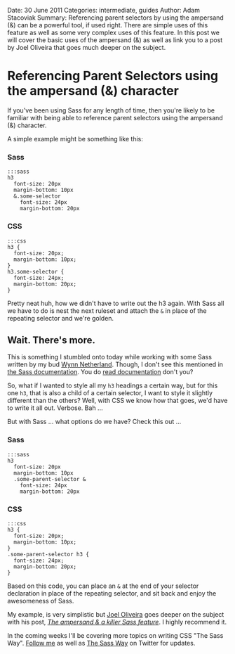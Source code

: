 Date: 30 June 2011
Categories: intermediate, guides
Author: Adam Stacoviak
Summary: Referencing parent selectors by using the ampersand (&amp;) can be a powerful tool, if used right. There are simple uses of this feature as well as some very complex uses of this feature. In this post we will cover the basic uses of the ampersand (&amp;) as well as link you to a post by Joel Oliveira that goes much deeper on the subject.

# Referencing Parent Selectors using the ampersand (&amp;) character

If you've been using Sass for any length of time, then you're likely to be familiar with being able to reference parent selectors using the ampersand (&amp;) character.

A simple example might be something like this:

### Sass

    :::sass
    h3
      font-size: 20px
      margin-bottom: 10px
      &.some-selector
        font-size: 24px
        margin-bottom: 20px

### CSS

    :::css
    h3 {
      font-size: 20px;
      margin-bottom: 10px;
    }
    h3.some-selector {
      font-size: 24px;
      margin-bottom: 20px;
    }

Pretty neat huh, how we didn't have to write out the h3 again. With Sass all we have to do is nest the next ruleset and attach the `&` in place of the repeating selector and we're golden.

## Wait. There's more.

This is something I stumbled onto today while working with some Sass written by my bud [Wynn Netherland](http://wynnnetherland.com/). Though, I don't see this mentioned in [the Sass documentation](http://sass-lang.com/docs/yardoc/file.SASS_REFERENCE.html#referencing_parent_selectors_). You do [read documentation](http://en.wikipedia.org/wiki/RTFM) don't you?

So, what if I wanted to style all my `h3` headings a certain way, but for this one `h3`, that is also a child of a certain selector, I want to style it slightly different than the others? Well, with CSS we know how that goes, we'd have to write it all out. Verbose. Bah ...

But with Sass ... what options do we have? Check this out ...

### Sass

    :::sass
    h3
      font-size: 20px
      margin-bottom: 10px
      .some-parent-selector &
        font-size: 24px
        margin-bottom: 20px

### CSS

    :::css
    h3 {
      font-size: 20px;
      margin-bottom: 10px;
    }
    .some-parent-selector h3 {
      font-size: 24px;
      margin-bottom: 20px;
    }

Based on this code, you can place an `&` at the end of your selector declaration in place of the repeating selector, and sit back and enjoy the awesomeness of Sass.

My example, is very simplistic but [Joel Oliveira](https://twitter.com/jayroh) goes deeper on the subject with his post, [_The ampersand &amp; a killer Sass feature_](http://joeloliveira.com/2011/06/28/the-ampersand-a-killer-sass-feature/). I highly recommend it.

In the coming weeks I'll be covering more topics on writing CSS "The Sass Way". [Follow me](http://twitter.com/adamstac) as well as [The Sass Way](http://twitter.com/thesassway) on Twitter for updates.
